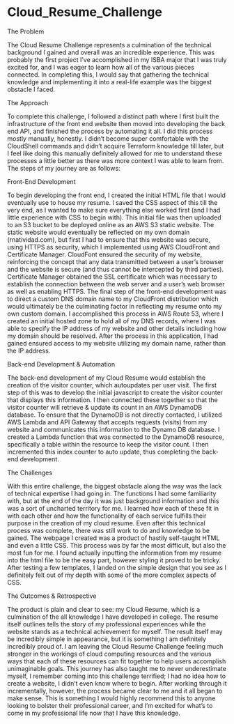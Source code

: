 # Cloud_Resume_Challenge
The Problem

The Cloud Resume Challenge represents a culmination of the technical background I gained and overall was an incredible experience. This was probably the first project I’ve accomplished in my ISBA major that I was truly excited for, and I was eager to learn how all of the various pieces connected. In completing this, I would say that gathering the technical knowledge and implementing it into a real-life example was the biggest obstacle I faced.

The Approach

To complete this challenge, I followed a distinct path where I first built the infrastructure of the front end website then moved into developing the back end API, and finished the process by automating it all. I did this process mostly manually, honestly. I didn’t become super comfortable with the CloudShell commands and didn’t acquire Terraform knowledge till later, but I feel like doing this manually definitely allowed for me to understand these processes a little better as there was more context I was able to learn from. The steps of my journey are as follows:

Front-End Development

To begin developing the front end, I created the initial HTML file that I would eventually use to house my resume. I saved the CSS aspect of this till the very end, as I wanted to make sure everything else worked first (and I had little experience with CSS to begin with). This initial file was then uploaded to an S3 bucket to be deployed online as an AWS S3 static website. The static website would eventually be reflected on my own domain (rnatividad.com), but first I had to ensure that this website was secure, using HTTPS as security, which I implemented using AWS CloudFront and Certificate Manager. CloudFont ensured the security of my website, reinforcing the concept that any data transmitted between a user’s browser and the website is secure (and thus cannot be intercepted by third parties). Certificate Manager obtained the SSL certificate which was necessary to establish the connection between the web server and a user’s web browser as well as enabling HTTPS. The final step of the front-end development was to direct a custom DNS domain name to my CloudFront distribution which would ultimately be the culminating factor in reflecting my resume onto my own custom domain. I accomplished this process in AWS Route 53, where I created an initial hosted zone to hold all of my DNS records, where I was able to specify the IP address of my website and other details including how my domain should be resolved. After the process in this application, I had gained ensured access to my website utilizing my domain name, rather than the IP address.

Back-end Development & Automation

The back-end development of my Cloud Resume would establish the creation of the visitor counter, which autoupdates per user visit. The first step of this was to develop the initial javascript to create the visitor counter that displays this information. I then connected these together so that the visitor counter will retrieve & update its count in an AWS DynamoDB database. To ensure that the DynamoDB is not directly contacted, I utilized AWS Lambda and API Gateway that accepts requests (visits) from my website and communicates this information to the Dynamo DB database. I created a Lambda function that was connected to the DynamoDB resource, specifically a table within the resource to keep the visitor count. I then incremented this index counter to auto update, thus completing the back-end development.

The Challenges

With this entire challenge, the biggest obstacle along the way was the lack of technical expertise I had going in. The functions I had some familiarity with, but at the end of the day it was just background information and this was a sort of uncharted territory for me. I learned how each of these fit in with each other and how the functionality of each service fulfills their purpose in the creation of my cloud resume. Even after this technical process was complete, there was still work to do and knowledge to be gained. The webpage I created was a product of hastily self-taught HTML and even a little CSS. This process was by far the most difficult, but also the most fun for me. I found actually inputting the information from my resume into the html file to be the easy part, however styling it proved to be tricky. After testing a few templates, I landed on the simple design that you see as I definitely felt out of my depth with some of the more complex aspects of CSS.

The Outcomes & Retrospective

The product is plain and clear to see: my Cloud Resume, which is a culmination of the all knowledge I have developed in college. The resume itself outlines tells the story of my professional experiences while the website stands as a technical achievement for myself. The result itself may be incredibly simple in appearance, but it is something I am definitely incredibly proud of. I am leaving the Cloud Resume Challenge feeling much stronger in the workings of cloud computing resources and the various ways that each of these resources can fit together to help users accomplish unimaginable goals. This journey has also taught me to never underestimate myself, I remember coming into this challenge terrified; I had no idea how to create a website, I didn’t even know where to begin. After working through it incrementally, however, the process became clear to me and it all began to make sense. This is something I would highly recommend this to anyone looking to bolster their professional career, and I’m excited for what’s to come in my professional life now that I have this knowledge.
